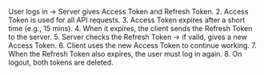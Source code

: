 User logs in → Server gives Access Token and Refresh Token.
2. Access Token is used for all API requests.
3. Access Token expires after a short time (e.g., 15 mins).
4. When it expires, the client sends the Refresh Token to the server.
5. Server checks the Refresh Token → if valid, gives a new Access Token.
6. Client uses the new Access Token to continue working.
7. When the Refresh Token also expires, the user must log in again.
8. On logout, both tokens are deleted.
